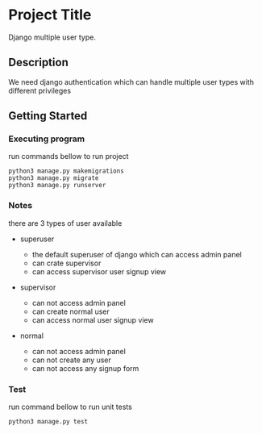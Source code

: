 # Project Title

Django multiple user type.

## Description

We need django authentication which can handle multiple user types with different privileges

## Getting Started

### Executing program

run commands bellow to run project
```
python3 manage.py makemigrations
python3 manage.py migrate
python3 manage.py runserver
```

### Notes

there are 3 types of user available

* superuser
    * the default superuser of django which can access admin panel
    * can crate supervisor
    * can access supervisor user signup view

* supervisor
    * can not access admin panel
    * can create normal user
    * can access normal user signup view

* normal
    * can not access admin panel
    * can not create any user
    * can not access any signup form

### Test

run command bellow to run unit tests
```
python3 manage.py test
```